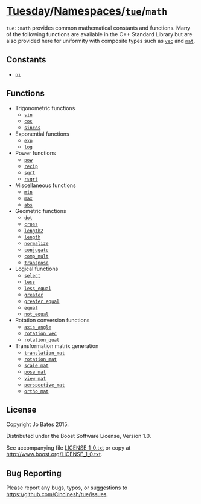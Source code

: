 [Tuesday](../../../README.md)/[Namespaces](../../namespaces.md)/[`tue`](../tue.md)/`math`
=========================================================================================
`tue::math` provides common mathematical constants and functions. Many of the
following functions are available in the C++ Standard Library but are also
provided here for uniformity with composite types such as
[`vec`](../../headers/vec.md) and [`mat`](../../headers/mat.md).

Constants
---------
- [`pi`](../../headers/math.md)

Functions
---------
- Trigonometric functions
    - [`sin`](../../functions/math/sin.md)
    - [`cos`](../../functions/math/cos.md)
    - [`sincos`](../../functions/math/sincos.md)
- Exponential functions
    - [`exp`](../../functions/math/exp.md)
    - [`log`](../../functions/math/log.md)
- Power functions
    - [`pow`](../../functions/math/pow.md)
    - [`recip`](../../functions/math/recip.md)
    - [`sqrt`](../../functions/math/sqrt.md)
    - [`rsqrt`](../../functions/math/rsqrt.md)
- Miscellaneous functions
    - [`min`](../../functions/math/min.md)
    - [`max`](../../functions/math/max.md)
    - [`abs`](../../functions/math/abs.md)
- Geometric functions
    - [`dot`](../../functions/math/dot.md)
    - [`cross`](../../functions/math/cross.md)
    - [`length2`](../../functions/math/length2.md)
    - [`length`](../../functions/math/length.md)
    - [`normalize`](../../functions/math/normalize.md)
    - [`conjugate`](../../functions/math/conjugate.md)
    - [`comp_mult`](../../functions/math/comp_mult.md)
    - [`transpose`](../../functions/math/transpose.md)
- Logical functions
    - [`select`](../../functions/math/select.md)
    - [`less`](../../functions/math/less.md)
    - [`less_equal`](../../functions/math/less_equal.md)
    - [`greater`](../../functions/math/greater.md)
    - [`greater_equal`](../../functions/math/greater_equal.md)
    - [`equal`](../../functions/math/equal.md)
    - [`not_equal`](../../functions/math/not_equal.md)
- Rotation conversion functions
    - [`axis_angle`](../../functions/math/axis_angle.md)
    - [`rotation_vec`](../../functions/math/rotation_vec.md)
    - [`rotation_quat`](../../functions/math/rotation_quat.md)
- Transformation matrix generation
    - [`translation_mat`](../../functions/math/translation_mat.md)
    - [`rotation_mat`](../../functions/math/rotation_mat.md)
    - [`scale_mat`](../../functions/math/scale_mat.md)
    - [`pose_mat`](../../functions/math/pose_mat.md)
    - [`view_mat`](../../functions/math/view_mat.md)
    - [`perspective_mat`](../../functions/math/perspective_mat.md)
    - [`ortho_mat`](../../functions/math/ortho_mat.md)

License
-------
Copyright Jo Bates 2015.

Distributed under the Boost Software License, Version 1.0.

See accompanying file [LICENSE_1_0.txt](../../../LICENSE_1_0.txt) or copy at
http://www.boost.org/LICENSE_1_0.txt.

Bug Reporting
-------------
Please report any bugs, typos, or suggestions to
https://github.com/Cincinesh/tue/issues.
